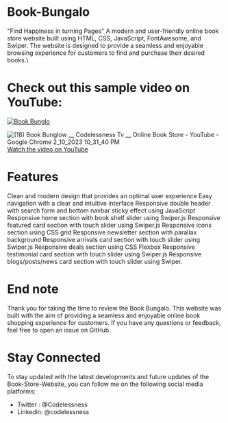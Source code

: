 # Book-Bungalo
"Find Happiness in turning Pages"
A modern and user-friendly online book store website built using HTML, CSS, JavaScript, FontAwesome, and Swiper.
The website is designed to provide a seamless and enjoyable browsing experience for customers to find and purchase their desired books.\

# Check out this sample video on YouTube:

[![Book Bunglo](http://img.youtube.com/vi/=g9JaAAnCmv4&list=PLoIlrf_DdlWfconWQ92-v9yp9Xt3UnWxX&index=1&ab_channel=CODELESSNESSTV/0.jpg)](http://www.youtube.com/watch?v==g9JaAAnCmv4&list=PLoIlrf_DdlWfconWQ92-v9yp9Xt3UnWxX&index=1&ab_channel=CODELESSNESSTV)


![(18) Book Bunglow __ Codelessness Tv __ Online Book Store - YouTube - Google Chrome 2_10_2023 10_31_40 PM](https://user-images.githubusercontent.com/69684043/218159355-9df1bf1f-fb9b-4867-90c5-33f14cbbe676.png)[Watch the video on YouTube](https://www.youtube.com/watch?v=g9JaAAnCmv4)


# Features
Clean and modern design that provides an optimal user experience
Easy navigation with a clear and intuitive interface
Responsive double header with search form and bottom navbar sticky effect using JavaScript
Responsive home section with book shelf slider using Swiper.js
Responsive featured card section with touch slider using Swiper.js
Responsive icons section using CSS grid
Responsive newsletter section with parallax background
Responsive arrivals card section with touch slider using Swiper.js
Responsive deals section using CSS Flexbox
Responsive testimonial card section with touch slider using Swiper.js
Responsive blogs/posts/news card section with touch slider using Swiper.
# End note
Thank you for taking the time to review the Book Bungalo. 
This website was built with the aim of providing a seamless and enjoyable online book shopping experience for customers. 
If you have any questions or feedback, feel free to open an issue on GitHub.
# Stay Connected
To stay updated with the latest developments and future updates of the Book-Store-Website, you can follow me on the following social media platforms:

- Twitter : @Codelessness
- Linkedin: @codelessness

